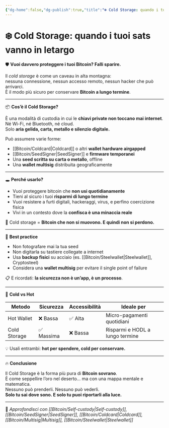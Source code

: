 ```yaml
---
{"dg-home":false,"dg-publish":true,"title":"❄️ Cold Storage: quando i tuoi sats vanno in letargo","tags":["Bitcoin","ColdStorage","Sicurezza","Wallet","SelfCustody"],"date":"2025-07-09","permalink":"/bitcoin/cold-storage/","dgPassFrontmatter":true}
---
```



# ❄️ Cold Storage: quando i tuoi sats vanno in letargo

🛡️ **Vuoi davvero proteggere i tuoi Bitcoin? Falli sparire.**

Il *cold storage* è come un caveau in alta montagna:  
nessuna connessione, nessun accesso remoto, nessun hacker che può arrivarci.  
È il modo più sicuro per conservare **Bitcoin a lungo termine**.

---

📦 **Cos’è il Cold Storage?**

È una modalità di custodia in cui le **chiavi private non toccano mai internet**.  
Né Wi-Fi, né Bluetooth, né cloud.  
Solo **aria gelida, carta, metallo e silenzio digitale.**

Può assumere varie forme:
- [[Bitcoin/Coldcard\|Coldcard]] o altri **wallet hardware airgapped**
- [[Bitcoin/SeedSigner\|SeedSigner]] e **firmware temporanei**
- Una **seed scritta su carta o metallo**, offline
- Una **wallet multisig** distribuita geograficamente

---

🕳️ **Perché usarlo?**

- Vuoi proteggere bitcoin che **non usi quotidianamente**  
- Tieni al sicuro i tuoi **risparmi di lungo termine**  
- Vuoi resistere a furti digitali, hackeraggi, virus, e perfino coercizione fisica  
- Vivi in un contesto dove la **confisca è una minaccia reale**

🎯 Cold storage = **Bitcoin che non si muovono. E quindi non si perdono.**

---

🧠 **Best practice**

- Non fotografare mai la tua seed  
- Non digitarla su tastiere collegate a internet  
- Usa **backup fisici** su acciaio (es. [[Bitcoin/Steelwallet\|Steelwallet]], Cryptosteel)  
- Considera una **wallet multisig** per evitare il single point of failure

📋 E ricordati: **la sicurezza non è un’app, è un processo**.

---

🔄 **Cold vs Hot**

| Metodo         | Sicurezza | Accessibilità | Ideale per              |
|----------------|-----------|----------------|--------------------------|
| Hot Wallet     | ❌ Bassa  | ✅ Alta         | Micro-pagamenti quotidiani |
| Cold Storage   | ✅ Massima | ❌ Bassa       | Risparmi e HODL a lungo termine |

💡 Usali entrambi: **hot per spendere, cold per conservare.**

---

🔥 **Conclusione**

Il Cold Storage è la forma più pura di **Bitcoin sovrano**.  
È come seppellire l’oro nel deserto… ma con una mappa mentale e matematica.  
Nessuno può prenderli. Nessuno può vederli.  
**Solo tu sai dove sono. E solo tu puoi riportarli alla luce.**

---

🔗 _Approfondisci con [[Bitcoin/Self-custody\|Self-custody]], [[Bitcoin/SeedSigner\|SeedSigner]], [[Bitcoin/Coldcard\|Coldcard]], [[Bitcoin/Multisig\|Multisig]], [[Bitcoin/Steelwallet\|Steelwallet]]_